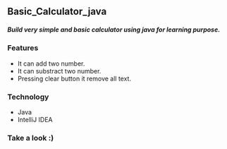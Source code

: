 ## Basic_Calculator_java

##### Build very simple and basic calculator using java for learning purpose.

### Features
+ It can add two number.
+ It can substract two number.
+ Pressing clear button it remove all text.

### Technology
+ Java
+ IntelliJ IDEA

### Take a look :)

